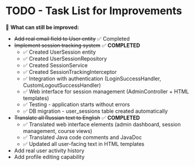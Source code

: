 # TODO - Task List for Improvements

📌 **What can still be improved:**

- ~~Add real email field to User entity~~ ✅ Completed
- ~~Implement session tracking system~~ ✅ **COMPLETED**
  - ✅ Created UserSession entity
  - ✅ Created UserSessionRepository  
  - ✅ Created SessionService
  - ✅ Created SessionTrackingInterceptor
  - ✅ Integration with authentication (LoginSuccessHandler, CustomLogoutSuccessHandler)
  - ✅ Web interface for session management (AdminController + HTML templates)
  - ✅ Testing - application starts without errors
  - ✅ DB migration - user_sessions table created automatically
- ~~Translate all Russian text to English~~ ✅ **COMPLETED**
  - ✅ Translated web interface elements (admin dashboard, session management, course views)
  - ✅ Translated Java code comments and JavaDoc
  - ✅ Updated all user-facing text in HTML templates
- Add real user activity history
- Add profile editing capability
